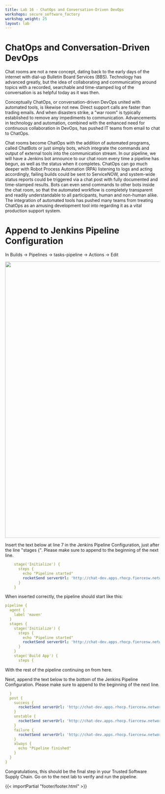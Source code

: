 ```yaml
---
title: Lab 16 - ChatOps and Conversation-Driven DevOps
workshops: secure_software_factory
workshop_weight: 25
layout: lab
---
```


# ChatOps and Conversation-Driven DevOps
Chat rooms are not a new concept, dating back to the early days of the internet with dial-up Bulletin Board Services (BBS).  Technology has advanced greatly, but the idea of collaborating and communicating around topics
with a recorded, searchable and time-stamped log of the conversation is as helpful today as it was then.

Conceptually ChatOps, or conversation-driven DevOps united with automated tools, is likewise not new.  Direct support calls are faster than trading emails.  And when disasters strike, a "war room" is typically established to remove any impediments to communication.  Advancements in technology and automation, combined with the enhanced need for continuous collaboration in DevOps, has pushed IT teams from email to chat to ChatOps.

Chat rooms become ChatOps with the addition of automated programs, called ChatBots or just simply bots, which integrate the commands and output of external tools into the communication stream.  In our pipeline, we will have a Jenkins bot announce to our chat room every time a pipeline has begun, as well as the status when it completes.  ChatOps can go much deeper with Robot Process Automation (RPA) listening to logs and acting accordingly, failing builds could be sent to ServiceNOW, and system-wide status reports could be triggered via a chat post with fully documented and time-stamped results.  Bots can even send commands to other bots inside the chat room, so that the automated workflow is completely transparent and readily understandable to all participants, human and non-human alike.  The integration of automated tools has pushed many teams from treating ChatOps as an amusing development tool into regarding it as a vital production support system.

# Append to Jenkins Pipeline Configuration
In Builds &rarr; Pipelines &rarr; tasks-pipeline &rarr; Actions &rarr; Edit

<img src="../images/pipeline_actions_edit.png" width="900" />

Insert the text below at line 7 in the Jenkins Pipeline Configuration, just after the line "stages {".  Please make sure to append to the beginning of the next line.  

```yaml
    stage('Initialize') {
      steps {
        echo "Pipeline started"
        rocketSend serverUrl: 'http://chat-dev.apps.rhocp.fiercesw.network', channel: 'general', rawMessage: true, message: "**Pipeline started** ${env.JOB_NAME} #${env.BUILD_NUMBER} (<${env.BUILD_URL}|Open>)"
      }
    }
```

When inserted correctly, the pipeline should start like this:

```yaml
pipeline {
  agent {
    label 'maven'
  }
  stages {
    stage('Initialize') {
      steps {
        echo "Pipeline started"
        rocketSend serverUrl: 'http://chat-dev.apps.rhocp.fiercesw.network', channel: 'general', rawMessage: true, message: "**Pipeline started** ${env.JOB_NAME} #${env.BUILD_NUMBER} (<${env.BUILD_URL}|Open>)"
      }
    }
    stage('Build App') {
      steps {
```

With the rest of the pipeline continuing on from here.

Next, append the text below to the bottom of the Jenkins Pipeline Configuration.  Please make sure to append to the beginning of the next line.  

```yaml
  }
  post {
    success {
      rocketSend serverUrl: 'http://chat-dev.apps.rhocp.fiercesw.network', channel: 'general', rawMessage: true, message: "**Pipeline success** :100: ${env.JOB_NAME} #${env.BUILD_NUMBER} (<${env.BUILD_URL}|Open>)"
    }
    unstable {
      rocketSend serverUrl: 'http://chat-dev.apps.rhocp.fiercesw.network', channel: 'general', rawMessage: true, message: "**Pipeline unstable** :confused: ${env.JOB_NAME} #${env.BUILD_NUMBER} (<${env.BUILD_URL}|Open>)", avatar: 'https://jenkins.io/images/logos/fire/fire.png'
    }
    failure {
      rocketSend serverUrl: 'http://chat-dev.apps.rhocp.fiercesw.network', channel: 'general', rawMessage: true, message: "**Pipeline failure** :sob: ${env.JOB_NAME} #${env.BUILD_NUMBER} (<${env.BUILD_URL}|Open>)", avatar: 'https://jenkins.io/images/logos/fire/fire.png'
    }
    always {
      echo "Pipeline finished"
    }
  }
}
```

Congratulations, this should be the final step in your Trusted Software Supply Chain.  Go on to the next lab to verify and run the pipeline.


{{< importPartial "footer/footer.html" >}}
